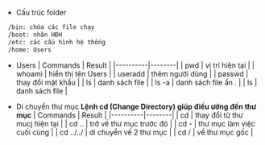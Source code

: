 * Cấu trúc folder
``` sh
 /bin: chứa các file chạy
 /boot: nhân HĐH
 /etc: các cấu hình hệ thống
 /home: Users 
 ```
* Users
| Commands | Result |
|----------|--------|
| pwd | vị trí hiện tại |
| whoami | hiển thị tên Users |
| useradd | thêm người dùng |
| passwd | thay đổi mật khẩu |
| ls | danh sách file |
| ls -a | danh sách file ẩn . |
| ls | danh sách file |

* Di chuyển thư mục
**Lệnh cd (Change Directory) giúp điều ướng đến thư mục**
| Commands | Result |
|----------|--------|
| cd | thay đổi từ thư mucj hiện tại |
| cd .. | trở về thư mục trước đó |
| cd - | thư mục làm việc cuối cùng |
| cd ../../ | di chuyển về 2 thư mục |
| cd / | về thư mục gốc |



